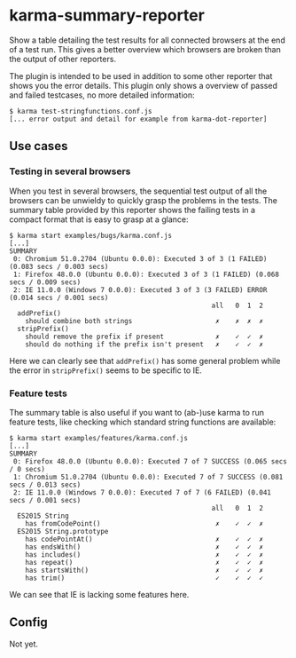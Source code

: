 # karma-summary-reporter

Show a table detailing the test results for all connected browsers at the end
of a test run. This gives a better overview which browsers are broken than the
output of other reporters.

The plugin is intended to be used in addition to some other reporter that
shows you the error details. This plugin only shows a overview of passed and
failed testcases, no more detailed information:


```
$ karma test-stringfunctions.conf.js
[... error output and detail for example from karma-dot-reporter]
```

## Use cases

### Testing in several browsers

When you test in several browsers, the sequential test output of all the
browsers can be unwieldy to quickly grasp the problems in the tests. The
summary table provided by this reporter shows the failing tests in a
compact format that is easy to grasp at a glance:

```
$ karma start examples/bugs/karma.conf.js
[...]
SUMMARY
 0: Chromium 51.0.2704 (Ubuntu 0.0.0): Executed 3 of 3 (1 FAILED) (0.083 secs / 0.003 secs)
 1: Firefox 48.0.0 (Ubuntu 0.0.0): Executed 3 of 3 (1 FAILED) (0.068 secs / 0.009 secs)
 2: IE 11.0.0 (Windows 7 0.0.0): Executed 3 of 3 (3 FAILED) ERROR (0.014 secs / 0.001 secs)
                                                   all   0  1  2 
  addPrefix()
    should combine both strings                     ✗    ✗  ✗  ✗ 
  stripPrefix()
    should remove the prefix if present             ✗    ✓  ✓  ✗ 
    should do nothing if the prefix isn't present   ✗    ✓  ✓  ✗ 
```

Here we can clearly see that `addPrefix()` has some general problem while
the error in `stripPrefix()` seems to be specific to IE.


### Feature tests

The summary table is also useful if you want to (ab-)use karma to run 
feature tests, like checking which standard string functions are available:

```
$ karma start examples/features/karma.conf.js
[...]
SUMMARY
 0: Firefox 48.0.0 (Ubuntu 0.0.0): Executed 7 of 7 SUCCESS (0.065 secs / 0 secs)
 1: Chromium 51.0.2704 (Ubuntu 0.0.0): Executed 7 of 7 SUCCESS (0.081 secs / 0.013 secs)
 2: IE 11.0.0 (Windows 7 0.0.0): Executed 7 of 7 (6 FAILED) (0.041 secs / 0.001 secs)
                                                   all   0  1  2 
  ES2015 String
    has fromCodePoint()                             ✗    ✓  ✓  ✗ 
  ES2015 String.prototype
    has codePointAt()                               ✗    ✓  ✓  ✗ 
    has endsWith()                                  ✗    ✓  ✓  ✗ 
    has includes()                                  ✗    ✓  ✓  ✗ 
    has repeat()                                    ✗    ✓  ✓  ✗ 
    has startsWith()                                ✗    ✓  ✓  ✗ 
    has trim()                                      ✓    ✓  ✓  ✓ 
```

We can see that IE is lacking some features here.

## Config

Not yet.

